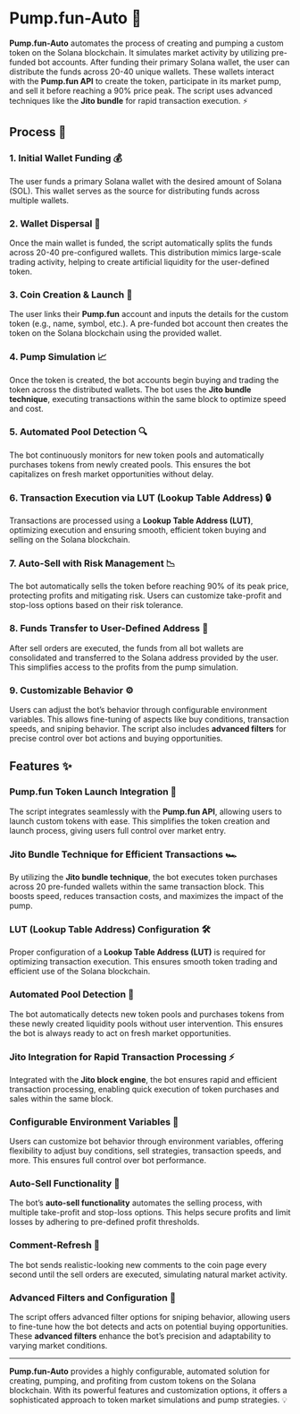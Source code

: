# Pump.fun-Auto 🚀

**Pump.fun-Auto** automates the process of creating and pumping a custom token on the Solana blockchain. It simulates market activity by utilizing pre-funded bot accounts. After funding their primary Solana wallet, the user can distribute the funds across 20-40 unique wallets. These wallets interact with the **Pump.fun API** to create the token, participate in its market pump, and sell it before reaching a 90% price peak. The script uses advanced techniques like the **Jito bundle** for rapid transaction execution. ⚡

## Process 📝

### 1. **Initial Wallet Funding** 💰
The user funds a primary Solana wallet with the desired amount of Solana (SOL). This wallet serves as the source for distributing funds across multiple wallets.

### 2. **Wallet Dispersal** 🔄
Once the main wallet is funded, the script automatically splits the funds across 20-40 pre-configured wallets. This distribution mimics large-scale trading activity, helping to create artificial liquidity for the user-defined token.

### 3. **Coin Creation & Launch** 🚀
The user links their **Pump.fun** account and inputs the details for the custom token (e.g., name, symbol, etc.). A pre-funded bot account then creates the token on the Solana blockchain using the provided wallet.

### 4. **Pump Simulation** 📈
Once the token is created, the bot accounts begin buying and trading the token across the distributed wallets. The bot uses the **Jito bundle technique**, executing transactions within the same block to optimize speed and cost.

### 5. **Automated Pool Detection** 🔍
The bot continuously monitors for new token pools and automatically purchases tokens from newly created pools. This ensures the bot capitalizes on fresh market opportunities without delay.

### 6. **Transaction Execution via LUT (Lookup Table Address)** 🔒
Transactions are processed using a **Lookup Table Address (LUT)**, optimizing execution and ensuring smooth, efficient token buying and selling on the Solana blockchain.

### 7. **Auto-Sell with Risk Management** 📉
The bot automatically sells the token before reaching 90% of its peak price, protecting profits and mitigating risk. Users can customize take-profit and stop-loss options based on their risk tolerance.

### 8. **Funds Transfer to User-Defined Address** 💸
After sell orders are executed, the funds from all bot wallets are consolidated and transferred to the Solana address provided by the user. This simplifies access to the profits from the pump simulation.

### 9. **Customizable Behavior** ⚙️
Users can adjust the bot’s behavior through configurable environment variables. This allows fine-tuning of aspects like buy conditions, transaction speeds, and sniping behavior. The script also includes **advanced filters** for precise control over bot actions and buying opportunities.

## Features ✨

### **Pump.fun Token Launch Integration** 🔗
The script integrates seamlessly with the **Pump.fun API**, allowing users to launch custom tokens with ease. This simplifies the token creation and launch process, giving users full control over market entry.

### **Jito Bundle Technique for Efficient Transactions** 🏎️
By utilizing the **Jito bundle technique**, the bot executes token purchases across 20 pre-funded wallets within the same transaction block. This boosts speed, reduces transaction costs, and maximizes the impact of the pump.

### **LUT (Lookup Table Address) Configuration** 🛠️
Proper configuration of a **Lookup Table Address (LUT)** is required for optimizing transaction execution. This ensures smooth token trading and efficient use of the Solana blockchain.

### **Automated Pool Detection** 🛒
The bot automatically detects new token pools and purchases tokens from these newly created liquidity pools without user intervention. This ensures the bot is always ready to act on fresh market opportunities.

### **Jito Integration for Rapid Transaction Processing** ⚡
Integrated with the **Jito block engine**, the bot ensures rapid and efficient transaction processing, enabling quick execution of token purchases and sales within the same block.

### **Configurable Environment Variables** 🔧
Users can customize bot behavior through environment variables, offering flexibility to adjust buy conditions, sell strategies, transaction speeds, and more. This ensures full control over bot performance.

### **Auto-Sell Functionality** 💼
The bot’s **auto-sell functionality** automates the selling process, with multiple take-profit and stop-loss options. This helps secure profits and limit losses by adhering to pre-defined profit thresholds.

### **Comment-Refresh** 💬
The bot sends realistic-looking new comments to the coin page every second until the sell orders are executed, simulating natural market activity.

### **Advanced Filters and Configuration** 🔎
The script offers advanced filter options for sniping behavior, allowing users to fine-tune how the bot detects and acts on potential buying opportunities. These **advanced filters** enhance the bot’s precision and adaptability to varying market conditions.

---

**Pump.fun-Auto** provides a highly configurable, automated solution for creating, pumping, and profiting from custom tokens on the Solana blockchain. With its powerful features and customization options, it offers a sophisticated approach to token market simulations and pump strategies. 💡

